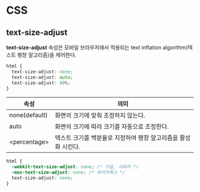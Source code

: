 # CSS

## text-size-adjust

**text-size-adjust** 속성은 모바일 브라우저에서 적용되는 text inflation algorithm(텍스트 팽창 알고리즘)을 제어한다.

```css
html {
  text-size-adjust: none;
  text-size-adjust: auto;
  text-size-adjust: 80%;
}
```

| 속성               | 의미                                                           |
| ------------------ | -------------------------------------------------------------- |
| none(default)      | 화면의 크기에 맞춰 조정하지 않는다.                            |
| auto               | 화면의 크기에 따라 크기를 자동으로 조정한다.                   |
| &lt;percentage&gt; | 텍스트 크기를 백분율로 지정하여 팽창 알고리즘을 활성화 시킨다. |

```css
html {
  -webkit-text-size-adjust: none; /* 구글, 사파리 */
  -moz-text-size-adjust: none; /* 파이어폭스 */
  text-size-adjust: none;
}
```

